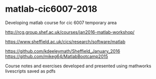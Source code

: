 # matlab-cic6007-2018
Developing matlab course for cic 6007 temporary area

http://rcg.group.shef.ac.uk/courses/jan2016-matlab-workshop/

https://www.sheffield.ac.uk/cics/research/software/matlab

https://github.com/kdeeleymath/Sheffield_January_2016
https://github.com/mikeg64/MatlabBootcamp2015

Course notes and exercises developed and presented using mathworks livescripts saved as pdfs
